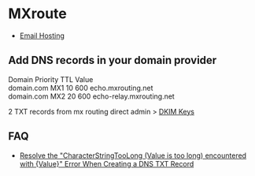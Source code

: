 # MXroute

* [Email Hosting](https://mxroute.com/)

## Add DNS records in your domain provider

Domain		Priority	TTL	Value \
domain.com	MX1	10		600	echo.mxrouting.net \
domain.com	MX2	20		600	echo-relay.mxrouting.net

2 TXT records from mx routing direct admin > [DKIM Keys](https://echo.mxrouting.net:2222/user/dns)

## FAQ

* [Resolve the "CharacterStringTooLong (Value is too long) encountered with {Value}" Error When Creating a DNS TXT Record](https://aws.amazon.com/premiumsupport/knowledge-center/route53-resolve-dkim-text-record-error/)
